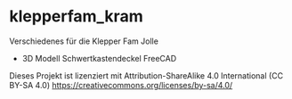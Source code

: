 # klepperfam_kram

Verschiedenes für die Klepper Fam Jolle

- 3D Modell Schwertkastendeckel FreeCAD

Dieses Projekt ist lizenziert mit 
Attribution-ShareAlike 4.0 International (CC BY-SA 4.0)
https://creativecommons.org/licenses/by-sa/4.0/
